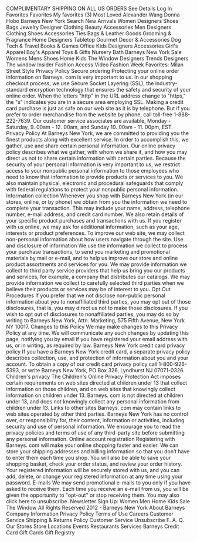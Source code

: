 COMPLIMENTARY SHIPPING ON ALL US ORDERS See Details Log In Favorites Favorites My favorites (3) Most Loved Alexander Wang Donna Hobo Barneys New York Search New Arrivals Women Designers Shoes Bags Jewelry Designer Clothing Beauty Accessories Men Designers Clothing Shoes Accessories Ties Bags & Leather Goods Grooming & Fragrance Home Designers Tabletop Gourmet Decor & Accessories Dog Tech & Travel Books & Games Office Kids Designers Accessories Girl's Apparel Boy's Apparel Toys & Gifts Nursery Bath Barneys New York Sale Womens Mens Shoes Home Kids The Window Designers Trends Designers The window Insider Fashion Access Video Fashion Week Favorites: Milan Street Style Privacy Policy Secure ordering Protecting your online order information on Barneys. com is very important to us. In our shopping checkout process, we use Secure Socket Layering (SSL), the industry-standard encryption technology that ensures the safety and security of your online order. When the letters "http" in the URL address change to "https," the "s" indicates you are in a secure area employing SSL. Making a credit card purchase is just as safe on our web site as it is by telephone. But if you prefer to order merchandise from the website by phone, call toll-free 1-888-222-7639. Our customer service associates are available, Monday - Saturday, 9. 00am - 12. 00am, and Sunday 10. 00am - 11. 00pm, EST. Privacy Policy At Barneys New York, we are committed to providing you the finest products along with excellent service. In order to accomplish this, we gather, use and share certain personal information. Our online privacy policy describes what we gather, with whom we share it, and how you may direct us not to share certain information with certain parties. Because the security of your personal information is very important to us, we restrict access to your nonpublic personal information to those employees who need to know that information to provide products or services to you. We also maintain physical, electronic and procedural safeguards that comply with federal regulations to protect your nonpublic personal information. Information collection Whenever you shop with Barneys New York (in our stores, online, or by phone) we obtain from you the information we need to complete your transaction. This may include your name, address, telephone number, e-mail address, and credit card number. We also retain details of your specific product purchases and transactions with us. If you register with us online, we may ask for additional information, such as your age, interests or product preferences. To improve our web site, we may collect non-personal information about how users navigate through the site. Use and disclosure of information We use the information we collect to process your purchase transactions, to send you marketing and promotional materials by mail or e-mail, and to help us improve our store and online product assortments and services for you. We may provide information we collect to third party service providers that help us bring you our products and services, for example, a company that distributes our catalogs. We may provide information we collect to carefully selected third parties when we believe their products or services may be of interest to you. Opt Out Procedures If you prefer that we not disclose non-public personal information about you to nonaffiliated third parties, you may opt out of those disclosures, that is, you may direct us not to make those disclosures. If you wish to opt out of disclosures to nonaffiliated parties, you may do so by writing to Barneys New York, Attn. Marketing, 575 Fifth Avenue, New York NY 10017. Changes to this Policy We may make changes to this Privacy Policy at any time. We will communicate any such changes by updating this page, notifying you by email if you have registered your email address with us, or in writing, as required by law. Barneys New York credit card privacy policy If you have a Barneys New York credit card, a separate privacy policy describes collection, use, and protection of information about you and your account. To obtain a copy of our credit card privacy policy call 1-800-926-5393, or write Barneys New York, PO Box 326, Lyndhurst NJ 07071-0326. Children's privacy The Children's Online Privacy Protection Act imposes certain requirements on web sites directed at children under 13 that collect information on those children, and on web sites that knowingly collect information on children under 13. Barneys. com is not directed at children under 13, and does not knowingly collect any personal information from children under 13. Links to other sites Barneys. com may contain links to web sites operated by other third parties. Barneys New York has no control over, or responsibility for, their content, information or activities, including security and use of personal information. We encourage you to read the privacy policies and terms of use of any third-party site before submitting any personal information. Online account registration Registering with Barneys. com will make your online shopping faster and easier. We can store your shipping addresses and billing information so that you don’t have to enter them each time you shop. You will also be able to save your shopping basket, check your order status, and review your order history. Your registered information will be securely stored with us, and you can add, delete, or change your registered information at any time using your password. E-mails We may send promotional e-mails to you only if you have asked to receive them. Each time you receive an e-mail from us, you will be given the opportunity to "opt-out" or stop receiving them. You may also click here to unsubscribe. Newsletter Sign Up: Women Men Home Kids Sale The Window All Rights Reserved 2012 - Barneys New York About Barneys Company Information Privacy Policy Terms of Use Careers Customer Service Shipping & Returns Policy Customer Service Unsubscribe F. A. Q. Our Stores Store Locations Events Restaurants Services Barneys Credit Card Gift Cards Gift Registry